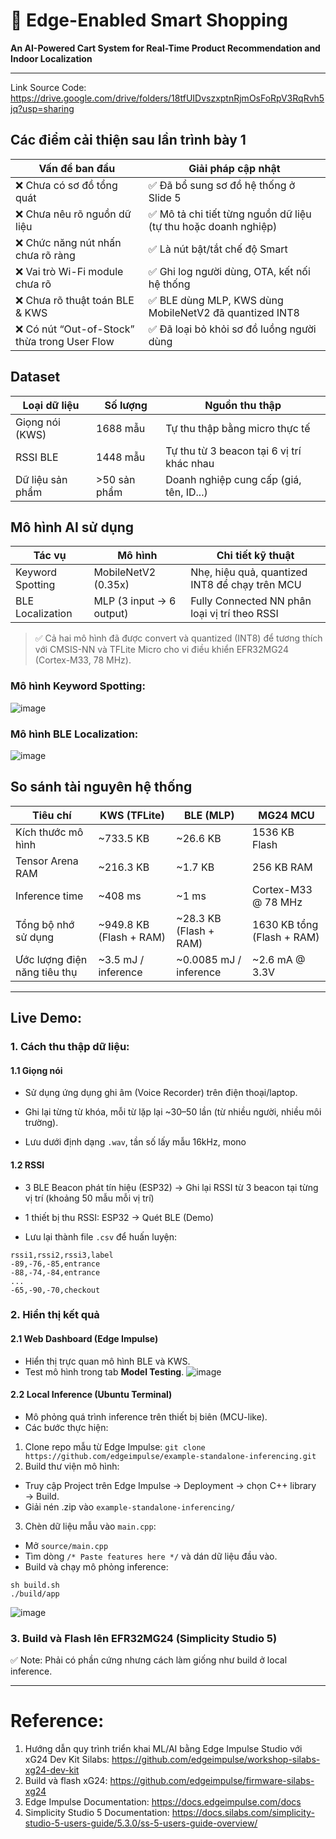 # 🛒 Edge-Enabled Smart Shopping
**An AI-Powered Cart System for Real-Time Product Recommendation and Indoor Localization**

---
Link Source Code: https://drive.google.com/drive/folders/18tfUIDvszxptnRjmOsFoRpV3RqRvh5jq?usp=sharing

## Các điểm cải thiện sau lần trình bày 1

| Vấn đề ban đầu                            | Giải pháp cập nhật                                                 |
|------------------------------------------|--------------------------------------------------------------------|
| ❌ Chưa có sơ đồ tổng quát               | ✅ Đã bổ sung sơ đồ hệ thống ở Slide 5                             |
| ❌ Chưa nêu rõ nguồn dữ liệu              | ✅ Mô tả chi tiết từng nguồn dữ liệu (tự thu hoặc doanh nghiệp)     |
| ❌ Chức năng nút nhấn chưa rõ ràng       | ✅ Là nút bật/tắt chế độ Smart                                     |
| ❌ Vai trò Wi-Fi module chưa rõ          | ✅ Ghi log người dùng, OTA, kết nối hệ thống                       |
| ❌ Chưa rõ thuật toán BLE & KWS          | ✅ BLE dùng MLP, KWS dùng MobileNetV2 đã quantized INT8            |
| ❌ Có nút “Out-of-Stock” thừa trong User Flow | ✅ Đã loại bỏ khỏi sơ đồ luồng người dùng                         |

## Dataset

| Loại dữ liệu        | Số lượng    | Nguồn thu thập                         |
|---------------------|-------------|----------------------------------------|
| Giọng nói (KWS)     | 1688 mẫu    | Tự thu thập bằng micro thực tế         |
| RSSI BLE            | 1448 mẫu    | Tự thu từ 3 beacon tại 6 vị trí khác nhau |
| Dữ liệu sản phẩm    | >50 sản phẩm| Doanh nghiệp cung cấp (giá, tên, ID...) |

## Mô hình AI sử dụng

| Tác vụ               | Mô hình             | Chi tiết kỹ thuật                                     |
|----------------------|---------------------|--------------------------------------------------------|
| Keyword Spotting     | MobileNetV2 (0.35x) | Nhẹ, hiệu quả, quantized INT8 để chạy trên MCU        |
| BLE Localization     | MLP (3 input → 6 output) | Fully Connected NN phân loại vị trí theo RSSI      |

> ✅ Cả hai mô hình đã được convert và quantized (INT8) để tương thích với CMSIS-NN và TFLite Micro cho vi điều khiển EFR32MG24 (Cortex-M33, 78 MHz).

### Mô hình Keyword Spotting:

![image](https://github.com/user-attachments/assets/236229ac-9eaf-4d05-b535-cfda9748d42d)

### Mô hình BLE Localization:

![image](https://github.com/user-attachments/assets/5d473b38-46b4-4dfe-9518-3722990882cd)


## So sánh tài nguyên hệ thống

| Tiêu chí                      | KWS (TFLite)              | BLE (MLP)                    | MG24 MCU                      |
|-------------------------------|---------------------------|------------------------------|-------------------------------|
| Kích thước mô hình            | ~733.5 KB                 | ~26.6 KB                     | 1536 KB Flash                 |
| Tensor Arena RAM              | ~216.3 KB                 | ~1.7 KB                      | 256 KB RAM                    |
| Inference time                | ~408 ms                   | ~1 ms                        | Cortex-M33 @ 78 MHz           |
| Tổng bộ nhớ sử dụng           | ~949.8 KB (Flash + RAM)   | ~28.3 KB (Flash + RAM)       | 1630 KB tổng (Flash + RAM)   |
| Ước lượng điện năng tiêu thụ  | ~3.5 mJ / inference       | ~0.0085 mJ / inference       | ~2.6 mA @ 3.3V                |

---
## Live Demo: 
### 1. Cách thu thập dữ liệu:
#### 1.1 Giọng nói
- Sử dụng ứng dụng ghi âm (Voice Recorder) trên điện thoại/laptop.

- Ghi lại từng từ khóa, mỗi từ lặp lại ~30–50 lần (từ nhiều người, nhiều môi trường).

- Lưu dưới định dạng `.wav`, tần số lấy mẫu 16kHz, mono
#### 1.2 RSSI
- 3 BLE Beacon phát tín hiệu (ESP32) -> Ghi lại RSSI từ 3 beacon tại từng vị trí (khoảng 50 mẫu mỗi vị trí)

- 1 thiết bị thu RSSI: ESP32 -> Quét BLE (Demo) 

- Lưu lại thành file `.csv` để huấn luyện:
```
rssi1,rssi2,rssi3,label
-89,-76,-85,entrance
-88,-74,-84,entrance
...
-65,-90,-70,checkout
```

### 2. Hiển thị kết quả
#### 2.1 Web Dashboard (Edge Impulse)
- Hiển thị trực quan mô hình BLE và KWS.
- Test mô hình trong tab **Model Testing**.
![image](https://github.com/user-attachments/assets/c63075be-b7ff-49fb-9de0-18da2dc7721c)

#### 2.2 Local Inference (Ubuntu Terminal)
- Mô phỏng quá trình inference trên thiết bị biên (MCU-like).
- Các bước thực hiện:
1. Clone repo mẫu từ Edge Impulse:
   `git clone https://github.com/edgeimpulse/example-standalone-inferencing.git`
2. Build thư viện mô hình:
- Truy cập Project trên Edge Impulse → Deployment → chọn C++ library → Build.
- Giải nén .zip vào `example-standalone-inferencing/`
3. Chèn dữ liệu mẫu vào `main.cpp`:
- Mở `source/main.cpp`
- Tìm dòng `/* Paste features here */` và dán dữ liệu đầu vào.
- Build và chạy mô phỏng inference:
```
sh build.sh
./build/app
```
![image](https://github.com/user-attachments/assets/fe29f6cb-339c-4333-a60b-a76830dca31c)

### 3. Build và Flash lên EFR32MG24 (Simplicity Studio 5)
✅ Note: Phải có phần cứng nhưng cách làm giống như build ở local inference.

---
# Reference: 
1. Hướng dẫn quy trình triển khai ML/AI bằng Edge Impulse Studio với xG24 Dev Kit Silabs: https://github.com/edgeimpulse/workshop-silabs-xg24-dev-kit
2. Build và flash xG24: https://github.com/edgeimpulse/firmware-silabs-xg24
3. Edge Impulse Documentation: https://docs.edgeimpulse.com/docs
4. Simplicity Studio 5 Documentation: https://docs.silabs.com/simplicity-studio-5-users-guide/5.3.0/ss-5-users-guide-overview/
